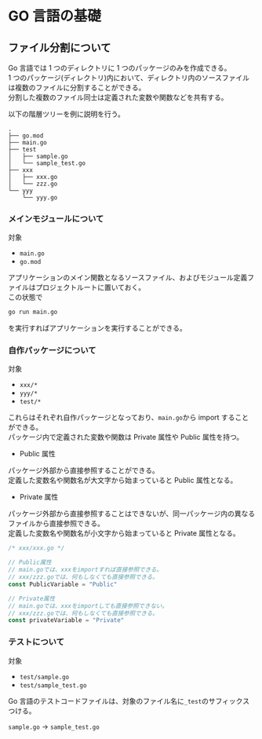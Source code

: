 # GO 言語の基礎

## ファイル分割について

Go 言語では 1 つのディレクトリに 1 つのパッケージのみを作成できる。  
1 つのパッケージ(ディレクトリ)内において、ディレクトリ内のソースファイルは複数のファイルに分割することができる。  
分割した複数のファイル同士は定義された変数や関数などを共有する。

以下の階層ツリーを例に説明を行う。

```
.
├── go.mod
├── main.go
├── test
│   ├── sample.go
│   └── sample_test.go
├── xxx
│   ├── xxx.go
│   └── zzz.go
└── yyy
    └── yyy.go
```

### メインモジュールについて

対象

- `main.go`
- `go.mod`

アプリケーションのメイン関数となるソースファイル、およびモジュール定義ファイルはプロジェクトルートに置いておく。  
この状態で

```bash
go run main.go
```

を実行すればアプリケーションを実行することができる。

### 自作パッケージについて

対象

- `xxx/*`
- `yyy/*`
- `test/*`

これらはそれぞれ自作パッケージとなっており、`main.go`から import することができる。  
パッケージ内で定義された変数や関数は Private 属性や Public 属性を持つ。

- Public 属性

パッケージ外部から直接参照することができる。  
定義した変数名や関数名が大文字から始まっていると Public 属性となる。

- Private 属性

パッケージ外部から直接参照することはできないが、同一パッケージ内の異なるファイルから直接参照できる。  
定義した変数名や関数名が小文字から始まっていると Private 属性となる。

```go
/* xxx/xxx.go */

// Public属性
// main.goでは、xxxをimportすれば直接参照できる。
// xxx/zzz.goでは、何もしなくても直接参照できる。
const PublicVariable = "Public"

// Private属性
// main.goでは、xxxをimportしても直接参照できない。
// xxx/zzz.goでは、何もしなくても直接参照できる。
const privateVariable = "Private"
```

### テストについて

対象

- `test/sample.go`
- `test/sample_test.go`

Go 言語のテストコードファイルは、対象のファイル名に`_test`のサフィックスつける。

`sample.go` -> `sample_test.go`
